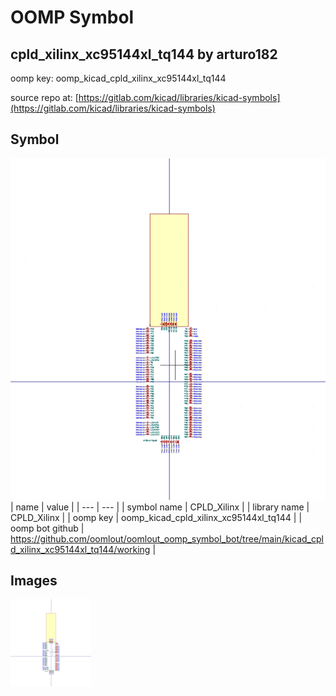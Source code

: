 # OOMP Symbol  
## cpld_xilinx_xc95144xl_tq144  by arturo182  
  
oomp key: oomp_kicad_cpld_xilinx_xc95144xl_tq144  
  
source repo at: [https://gitlab.com/kicad/libraries/kicad-symbols](https://gitlab.com/kicad/libraries/kicad-symbols)  
## Symbol  
  
[![working.png](working_600.png)](working.png)  
| name | value | 
| --- | --- | 
| symbol name | CPLD_Xilinx | 
| library name | CPLD_Xilinx | 
| oomp key | oomp_kicad_cpld_xilinx_xc95144xl_tq144 | 
| oomp bot github | https://github.com/oomlout/oomlout_oomp_symbol_bot/tree/main/kicad_cpld_xilinx_xc95144xl_tq144/working | 
## Images  
  
[![working.png](working_140.png)](working.png)  
